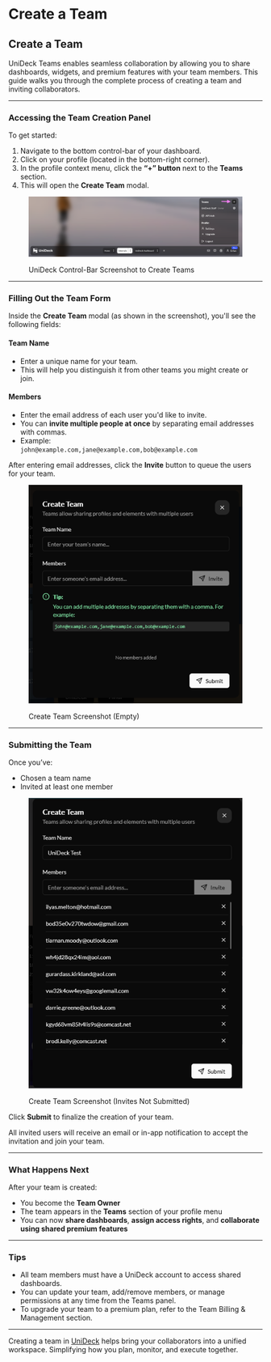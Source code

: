 # Create a Team

## Create a Team

UniDeck Teams enables seamless collaboration by allowing you to share dashboards, widgets, and premium features with your team members. This guide walks you through the complete process of creating a team and inviting collaborators.

***

### Accessing the Team Creation Panel

To get started:

1. Navigate to the bottom control-bar of your dashboard.
2. Click on your profile (located in the bottom-right corner).
3. In the profile context menu, click the **“+” button** next to the **Teams** section.
4. This will open the **Create Team** modal.

<figure><img src="../.gitbook/assets/image (1).png" alt=""><figcaption><p>UniDeck Control-Bar Screenshot to Create Teams</p></figcaption></figure>

***

### Filling Out the Team Form

Inside the **Create Team** modal (as shown in the screenshot), you'll see the following fields:

#### Team Name

* Enter a unique name for your team.
* This will help you distinguish it from other teams you might create or join.

#### Members

* Enter the email address of each user you'd like to invite.
* You can **invite multiple people at once** by separating email addresses with commas.
* Example:\
  `john@example.com,jane@example.com,bob@example.com`

After entering email addresses, click the **Invite** button to queue the users for your team.

<figure><img src="../.gitbook/assets/image (2).png" alt=""><figcaption><p>Create Team Screenshot (Empty)</p></figcaption></figure>

***

### Submitting the Team

Once you’ve:

* Chosen a team name
* Invited at least one member

<figure><img src="../.gitbook/assets/image (3).png" alt=""><figcaption><p>Create Team Screenshot (Invites Not Submitted)</p></figcaption></figure>

Click **Submit** to finalize the creation of your team.

All invited users will receive an email or in-app notification to accept the invitation and join your team.

***

### What Happens Next

After your team is created:

* You become the **Team Owner**
* The team appears in the **Teams** section of your profile menu
* You can now **share dashboards**, **assign access rights**, and **collaborate using shared premium features**

***

### Tips

* All team members must have a UniDeck account to access shared dashboards.
* You can update your team, add/remove members, or manage permissions at any time from the Teams panel.
* To upgrade your team to a premium plan, refer to the Team Billing & Management section.

***

Creating a team in [UniDeck](https://dash.unideck.app/) helps bring your collaborators into a unified workspace. Simplifying how you plan, monitor, and execute together.
